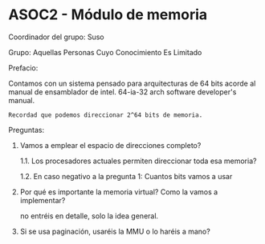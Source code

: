 # ASOC2 - Módulo de memoria

Coordinador del grupo: Suso

Grupo: Aquellas Personas Cuyo Conocimiento Es Limitado

Prefacio:

Contamos con un sistema pensado para arquitecturas de 64 bits
acorde al manual de ensamblador de intel. 
64-ia-32 arch software developer's manual.
	
	Recordad que podemos direccionar 2^64 bits de memoria.

Preguntas:

1. Vamos a emplear el espacio de direcciones completo?

    1.1. Los procesadores actuales permiten direccionar toda esa memoria?
    
    1.2. En caso negativo a la pregunta 1: Cuantos bits vamos a usar
		
2. Por qué es importante la memoria virtual? Como la vamos a implementar?

    no entréis en detalle, solo la idea general.
	
3. Si se usa paginación, usaréis la MMU o lo haréis a mano?
	

